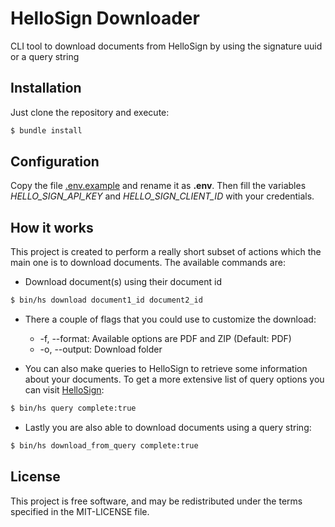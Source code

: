 HelloSign Downloader
================

CLI tool to download documents from HelloSign by using the signature uuid or a query string

Installation
------------

Just clone the repository and execute:

```bash
$ bundle install
```

Configuration
-------------
Copy the file [.env.example](.env.example) and rename it as __.env__. Then
fill the variables *HELLO_SIGN_API_KEY* and *HELLO_SIGN_CLIENT_ID* with your credentials.

How it works
------------
This project is created to perform a really short subset of actions which the main one is
to download documents. The available commands are:
* Download document(s) using their document id
```bash
$ bin/hs download document1_id document2_id
```
 * There a couple of flags that you could use to customize the download:
   * -f, --format: Available options are PDF and ZIP (Default: PDF)
   * -o, --output: Download folder


* You can also make queries to HelloSign to retrieve some information about your
documents. To get a more extensive list of query options you can visit
[HelloSign](https://app.hellosign.com/api/reference#Search):
```bash
$ bin/hs query complete:true
```
* Lastly you are also able to download documents using a query string:
```bash
$ bin/hs download_from_query complete:true
```

License
-------
This project is free software, and may be redistributed under the terms specified in the MIT-LICENSE file.
